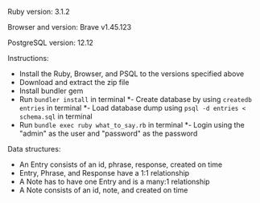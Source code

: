 Ruby version: 3.1.2

Browser and version: Brave v1.45.123

PostgreSQL version: 12.12

Instructions:
- Install the Ruby, Browser, and PSQL to the versions specified above
- Download and extract the zip file
- Install bundler gem
- Run `bundler install` in terminal
*- Create database by using `createdb entries` in terminal
*- Load database dump using `psql -d entries < schema.sql` in terminal
- Run `bundle exec ruby what_to_say.rb` in terminal
*- Login using the "admin" as the user and "password" as the password


Data structures:
- An Entry consists of an id, phrase, response, created on time
- Entry, Phrase, and Response have a 1:1 relationship
- A Note has to have one Entry and is a many:1 relationship
- A Note consists of an id, note, and created on time









